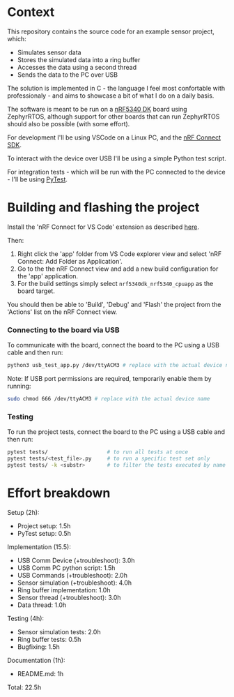 # Context
This repository contains the source code for an example sensor project, which:

- Simulates sensor data
- Stores the simulated data into a ring buffer
- Accesses the data using a second thread
- Sends the data to the PC over USB

The solution is implemented in C - the language I feel most confortable with professionaly - and aims to showcase a bit of what I do on a daily basis.

The software is meant to be run on a [nRF5340 DK](https://www.nordicsemi.com/Products/Development-hardware/nRF5340-DK) board using ZephyrRTOS, although support for other boards that can run ZephyrRTOS should also be possible (with some effort).

For development I'll be using VSCode on a Linux PC, and the [nRF Connect SDK](https://www.nordicsemi.com/Products/Development-software/nRF-Connect-SDK).

To interact with the device over USB I'll be using a simple Python test script.

For integration tests - which will be run with the PC connected to the device - I'll be using [PyTest](https://docs.pytest.org/en/stable/).

# Building and flashing the project

Install the 'nRF Connect for VS Code' extension as described [here](https://docs.nordicsemi.com/bundle/ncs-latest/page/nrf/installation/install_ncs.html).

Then:

1) Right click the 'app' folder from VS Code explorer view and select 'nRF Connect: Add Folder as Application'.
2) Go to the the nRF Connect view and add a new build configuration for the 'app' application.
3) For the build settings simply select `nrf5340dk_nrf5340_cpuapp` as the board target.

You should then be able to 'Build', 'Debug' and 'Flash' the project from the 'Actions' list on the nRF Connect view.

### Connecting to the board via USB

To communicate with the board, connect the board to the PC using a USB cable and then run: 

```bash
python3 usb_test_app.py /dev/ttyACM3 # replace with the actual device name
```

Note: If USB port permissions are required, temporarily enable them by running:

```bash
sudo chmod 666 /dev/ttyACM3 # replace with the actual device name
```

### Testing

To run the project tests, connect the board to the PC using a USB cable and then run: 

```bash
pytest tests/                   # to run all tests at once
pytest tests/<test_file>.py     # to run a specific test set only
pytest tests/ -k <substr>       # to filter the tests executed by name
```

# Effort breakdown

Setup (2h):
- Project setup: 1.5h
- PyTest setup:  0.5h

Implementation (15.5):
- USB Comm Device (+troubleshoot):      3.0h
- USB Comm PC python script:            1.5h
- USB Commands (+troubleshoot):         2.0h
- Sensor simulation (+troubleshoot):    4.0h
- Ring buffer implementation:           1.0h
- Sensor thread (+troubleshoot):        3.0h
- Data thread:                          1.0h

Testing (4h):
- Sensor simulation tests:  2.0h
- Ring buffer tests:        0.5h
- Bugfixing:                1.5h

Documentation (1h):
- README.md: 1h

Total: 22.5h
